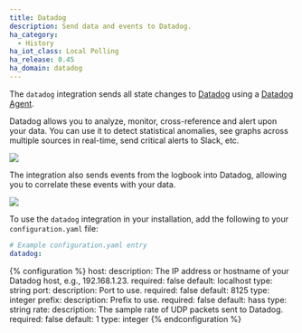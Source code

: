 ```yaml
---
title: Datadog
description: Send data and events to Datadog.
ha_category:
  - History
ha_iot_class: Local Polling
ha_release: 0.45
ha_domain: datadog
---
```


The `datadog` integration sends all state changes to [Datadog](https://www.datadoghq.com/) using a [Datadog Agent](https://docs.datadoghq.com/guides/basic_agent_usage/).

Datadog allows you to analyze, monitor, cross-reference and alert upon your data. You can use it to detect statistical anomalies, see graphs across multiple sources in real-time, send critical alerts to Slack, etc.

<p class='img'>
  <img src='{{site_root}}/images/screenshots/datadog-board-example.png' />
</p>

The integration also sends events from the logbook into Datadog, allowing you to correlate these events with your data.

<p class='img'>
  <img src='{{site_root}}/images/screenshots/datadog-event-stream.png' />
</p>

To use the `datadog` integration in your installation, add the following to your `configuration.yaml` file:

```yaml
# Example configuration.yaml entry
datadog:
```

{% configuration %}
host:
  description: The IP address or hostname of your Datadog host, e.g., 192.168.1.23.
  required: false
  default: localhost
  type: string
port:
  description: Port to use.
  required: false
  default: 8125
  type: integer
prefix:
  description: Prefix to use.
  required: false
  default: hass
  type: string
rate:
  description: The sample rate of UDP packets sent to Datadog.
  required: false
  default: 1
  type: integer
{% endconfiguration %}
